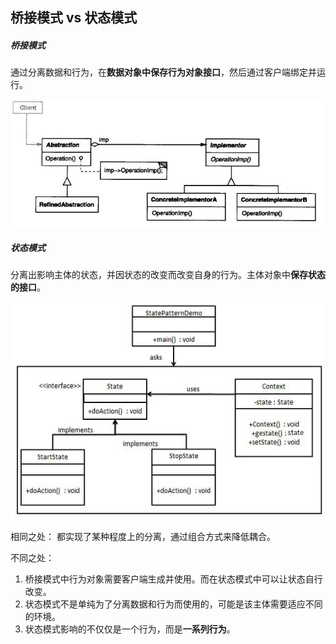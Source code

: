 ## 桥接模式 vs 状态模式

##### 桥接模式
通过分离数据和行为，在**数据对象中保存行为对象接口**，然后通过客户端绑定并运行。

![bridge](designPatternUML/09_bridge.jpg)

##### 状态模式
分离出影响主体的状态，并因状态的改变而改变自身的行为。主体对象中**保存状态的接口**。

![状态模式](designPatternUML/22_state.png)

相同之处：
都实现了某种程度上的分离，通过组合方式来降低耦合。

不同之处：

1. 桥接模式中行为对象需要客户端生成并使用。而在状态模式中可以让状态自行改变。
2. 状态模式不是单纯为了分离数据和行为而使用的，可能是该主体需要适应不同的环境。
3. 状态模式影响的不仅仅是一个行为，而是**一系列行为**。